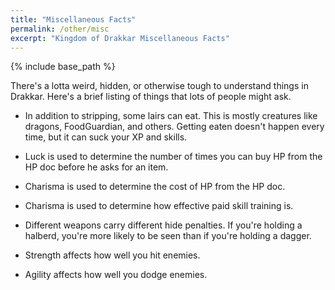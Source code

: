 ```yaml
---
title: "Miscellaneous Facts"
permalink: /other/misc
excerpt: "Kingdom of Drakkar Miscellaneous Facts"
---
```


{% include base_path %}

There's a lotta weird, hidden, or otherwise tough to understand things in Drakkar. Here's a brief listing of things that lots of people might ask.

* In addition to stripping, some lairs can eat. This is mostly creatures like dragons, FoodGuardian, and others. Getting eaten doesn't happen every time, but it can suck your XP and skills.

* Luck is used to determine the number of times you can buy HP from the HP doc before he asks for an item.

* Charisma is used to determine the cost of HP from the HP doc.

* Charisma is used to determine how effective paid skill training is.

* Different weapons carry different hide penalties. If you're holding a halberd, you're more likely to be seen than if you're holding a dagger.

* Strength affects how well you hit enemies.

* Agility affects how well you dodge enemies.
